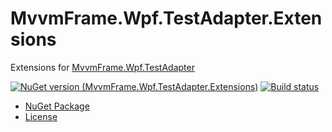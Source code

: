# MvvmFrame.Wpf.TestAdapter.Extensions
Extensions for [MvvmFrame.Wpf.TestAdapter](https://github.com/GetcuReone/MvvmFrame.Wpf.TestAdapter)

[![NuGet version (MvvmFrame.Wpf.TestAdapter.Extensions)](https://img.shields.io/nuget/v/MvvmFrame.Wpf.TestAdapter.Extensions.svg?style=flat-square)](https://www.nuget.org/packages/MvvmFrame.Wpf.TestAdapter.Extensions/)
[![Build status](https://dev.azure.com/GetcuReone-Studio/OpenSource-Projects/_apis/build/status/master-MvvmFrame.Wpf.TestAdapter.Extensions?branchName=master)](https://dev.azure.com/GetcuReone-Studio/OpenSource-Projects/_build/latest?definitionId=51)

- [NuGet Package](https://www.nuget.org/packages/MvvmFrame.Wpf.TestAdapter.Extensions/)
- [License](LICENSE.txt)
